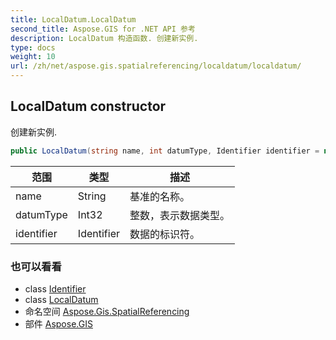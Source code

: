 ```yaml
---
title: LocalDatum.LocalDatum
second_title: Aspose.GIS for .NET API 参考
description: LocalDatum 构造函数. 创建新实例.
type: docs
weight: 10
url: /zh/net/aspose.gis.spatialreferencing/localdatum/localdatum/
---
```

## LocalDatum constructor

创建新实例.

```csharp
public LocalDatum(string name, int datumType, Identifier identifier = null)
```

| 范围 | 类型 | 描述 |
| --- | --- | --- |
| name | String | 基准的名称。 |
| datumType | Int32 | 整数，表示数据类型。 |
| identifier | Identifier | 数据的标识符。 |

### 也可以看看

* class [Identifier](../../identifier/)
* class [LocalDatum](../)
* 命名空间 [Aspose.Gis.SpatialReferencing](../../localdatum/)
* 部件 [Aspose.GIS](../../../)


